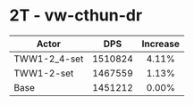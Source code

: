 # 2T - vw-cthun-dr
| Actor | DPS | Increase |
|---|:---:|:---:|
|TWW1-2_4-set|1510824|4.11%|
|TWW1-2-set|1467559|1.13%|
|Base|1451212|0.00%|
